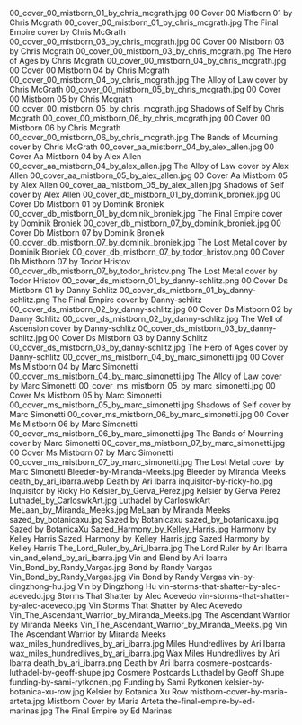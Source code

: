 00_cover_00_mistborn_01_by_chris_mcgrath.jpg 00 Cover 00 Mistborn 01 by Chris Mcgrath
00_cover_00_mistborn_01_by_chris_mcgrath.jpg The Final Empire cover by Chris McGrath
00_cover_00_mistborn_03_by_chris_mcgrath.jpg 00 Cover 00 Mistborn 03 by Chris Mcgrath
00_cover_00_mistborn_03_by_chris_mcgrath.jpg The Hero of Ages by Chris Mcgrath
00_cover_00_mistborn_04_by_chris_mcgrath.jpg 00 Cover 00 Mistborn 04 by Chris Mcgrath
00_cover_00_mistborn_04_by_chris_mcgrath.jpg The Alloy of Law cover by Chris McGrath
00_cover_00_mistborn_05_by_chris_mcgrath.jpg 00 Cover 00 Mistborn 05 by Chris Mcgrath
00_cover_00_mistborn_05_by_chris_mcgrath.jpg Shadows of Self by Chris Mcgrath
00_cover_00_mistborn_06_by_chris_mcgrath.jpg 00 Cover 00 Mistborn 06 by Chris Mcgrath
00_cover_00_mistborn_06_by_chris_mcgrath.jpg The Bands of Mourning cover by Chris McGrath
00_cover_aa_mistborn_04_by_alex_allen.jpg 00 Cover Aa Mistborn 04 by Alex Allen
00_cover_aa_mistborn_04_by_alex_allen.jpg The Alloy of Law cover by Alex Allen
00_cover_aa_mistborn_05_by_alex_allen.jpg 00 Cover Aa Mistborn 05 by Alex Allen
00_cover_aa_mistborn_05_by_alex_allen.jpg Shadows of Self cover by Alex Allen
00_cover_db_mistborn_01_by_dominik_broniek.jpg 00 Cover Db Mistborn 01 by Dominik Broniek
00_cover_db_mistborn_01_by_dominik_broniek.jpg The Final Empire cover by Dominik Broniek
00_cover_db_mistborn_07_by_dominik_broniek.jpg 00 Cover Db Mistborn 07 by Dominik Broniek
00_cover_db_mistborn_07_by_dominik_broniek.jpg The Lost Metal cover by Dominik Broniek
00_cover_db_mistborn_07_by_todor_hristov.png 00 Cover Db Mistborn 07 by Todor Hristov
00_cover_db_mistborn_07_by_todor_hristov.png The Lost Metal cover by Todor Hristov
00_cover_ds_mistborn_01_by_danny-schlitz.png 00 Cover Ds Mistborn 01 by Danny Schlitz
00_cover_ds_mistborn_01_by_danny-schlitz.png The Final Empire cover by Danny-schlitz
00_cover_ds_mistborn_02_by_danny-schlitz.jpg 00 Cover Ds Mistborn 02 by Danny Schlitz
00_cover_ds_mistborn_02_by_danny-schlitz.jpg The Well of Ascension cover by Danny-schlitz
00_cover_ds_mistborn_03_by_danny-schlitz.jpg 00 Cover Ds Mistborn 03 by Danny Schlitz
00_cover_ds_mistborn_03_by_danny-schlitz.jpg The Hero of Ages cover by Danny-schlitz
00_cover_ms_mistborn_04_by_marc_simonetti.jpg 00 Cover Ms Mistborn 04 by Marc Simonetti
00_cover_ms_mistborn_04_by_marc_simonetti.jpg The Alloy of Law cover by Marc Simonetti
00_cover_ms_mistborn_05_by_marc_simonetti.jpg 00 Cover Ms Mistborn 05 by Marc Simonetti
00_cover_ms_mistborn_05_by_marc_simonetti.jpg Shadows of Self cover by Marc Simonetti
00_cover_ms_mistborn_06_by_marc_simonetti.jpg 00 Cover Ms Mistborn 06 by Marc Simonetti
00_cover_ms_mistborn_06_by_marc_simonetti.jpg The Bands of Mourning cover by Marc Simonetti
00_cover_ms_mistborn_07_by_marc_simonetti.jpg 00 Cover Ms Mistborn 07 by Marc Simonetti
00_cover_ms_mistborn_07_by_marc_simonetti.jpg The Lost Metal cover by Marc Simonetti
Bleeder-by-Miranda-Meeks.jpg Bleeder by Miranda Meeks
death_by_ari_ibarra.webp Death by Ari Ibarra
inquisitor-by-ricky-ho.jpg Inquisitor by Ricky Ho
Kelsier_by_Gerva_Perez.jpg Kelsier by Gerva Perez
Luthadel_by_CarloswkArt.jpg Luthadel by CarloswkArt
MeLaan_by_Miranda_Meeks.jpg MeLaan by Miranda Meeks
sazed_by_botanicaxu.jpg Sazed by Botanicaxu
sazed_by_botanicaxu.jpg Sazed by BotanicaXu
Sazed_Harmony_by_Kelley_Harris.jpg Harmony by Kelley Harris
Sazed_Harmony_by_Kelley_Harris.jpg Sazed Harmony by Kelley Harris
The_Lord_Ruler_by_Ari_Ibarra.jpg The Lord Ruler by Ari Ibarra
vin_and_elend_by_ari_ibarra.jpg Vin and Elend by Ari Ibarra
Vin_Bond_by_Randy_Vargas.jpg Bond by Randy Vargas
Vin_Bond_by_Randy_Vargas.jpg Vin Bond by Randy Vargas
vin-by-dingzhong-hu.jpg Vin by Dingzhong Hu
vin-storms-that-shatter-by-alec-acevedo.jpg Storms That Shatter by Alec Acevedo
vin-storms-that-shatter-by-alec-acevedo.jpg Vin Storms That Shatter by Alec Acevedo
Vin_The_Ascendant_Warrior_by_Miranda_Meeks.jpg The Ascendant Warrior by Miranda Meeks
Vin_The_Ascendant_Warrior_by_Miranda_Meeks.jpg Vin The Ascendant Warrior by Miranda Meeks
wax_miles_hundredlives_by_ari_ibarra.jpg Miles Hundredlives by Ari Ibarra
wax_miles_hundredlives_by_ari_ibarra.jpg Wax Miles Hundredlives by Ari Ibarra
death_by_ari_ibarra.png Death by Ari Ibarra
cosmere-postcards-luthadel-by-geoff-shupe.jpg Cosmere Postcards Luthadel by Geoff Shupe
funding-by-sami-rytkonen.jpg Funding by Sami Rytkonen
kelsier-by-botanica-xu-row.jpg Kelsier by Botanica Xu Row
mistborn-cover-by-maria-arteta.jpg Mistborn Cover by Maria Arteta
the-final-empire-by-ed-marinas.jpg The Final Empire by Ed Marinas
